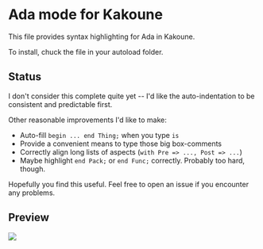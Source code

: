 # Ada mode for Kakoune

This file provides syntax highlighting for Ada in Kakoune.

To install, chuck the file in your autoload folder.

## Status

I don't consider this complete quite yet -- I'd like the auto-indentation to be
consistent and predictable first.

Other reasonable improvements I'd like to make:
 - Auto-fill `begin ... end Thing;` when you type `is`
 - Provide a convenient means to type those big box-comments
 - Correctly align long lists of aspects (`with Pre => ..., Post => ...`)
 - Maybe highlight `end Pack;` or `end Func;` correctly. Probably too hard,
though.

Hopefully you find this useful. Feel free to open an issue if you encounter 
any problems.

## Preview

![](https://wtok.keybase.pub/ada-kakoune.png)


